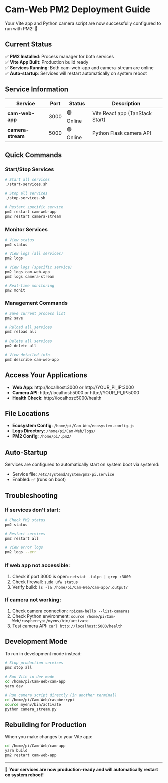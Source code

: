 # Cam-Web PM2 Deployment Guide

Your Vite app and Python camera script are now successfully configured to run with PM2! 🎉

## Current Status

✅ **PM2 Installed**: Process manager for both services  
✅ **Vite App Built**: Production build ready  
✅ **Services Running**: Both cam-web-app and camera-stream are online  
✅ **Auto-startup**: Services will restart automatically on system reboot  

## Service Information

| Service | Port | Status | Description |
|---------|------|--------|-------------|
| **cam-web-app** | 3000 | 🟢 Online | Vite React app (TanStack Start) |
| **camera-stream** | 5000 | 🟢 Online | Python Flask camera API |

## Quick Commands

### Start/Stop Services
```bash
# Start all services
./start-services.sh

# Stop all services  
./stop-services.sh

# Restart specific service
pm2 restart cam-web-app
pm2 restart camera-stream
```

### Monitor Services
```bash
# View status
pm2 status

# View logs (all services)
pm2 logs

# View logs (specific service)
pm2 logs cam-web-app
pm2 logs camera-stream

# Real-time monitoring
pm2 monit
```

### Management Commands
```bash
# Save current process list
pm2 save

# Reload all services
pm2 reload all

# Delete all services
pm2 delete all

# View detailed info
pm2 describe cam-web-app
```

## Access Your Applications

- **Web App**: http://localhost:3000 or http://YOUR_PI_IP:3000
- **Camera API**: http://localhost:5000 or http://YOUR_PI_IP:5000
- **Health Check**: http://localhost:5000/health

## File Locations

- **Ecosystem Config**: `/home/pi/Cam-Web/ecosystem.config.js`
- **Logs Directory**: `/home/pi/Cam-Web/logs/`
- **PM2 Config**: `/home/pi/.pm2/`

## Auto-Startup

Services are configured to automatically start on system boot via systemd:
- Service file: `/etc/systemd/system/pm2-pi.service`
- Enabled: ✅ (runs on boot)

## Troubleshooting

### If services don't start:
```bash
# Check PM2 status
pm2 status

# Restart services
pm2 restart all

# View error logs
pm2 logs --err
```

### If web app not accessible:
1. Check if port 3000 is open: `netstat -tulpn | grep :3000`
2. Check firewall: `sudo ufw status`
3. Verify build: `ls -la /home/pi/Cam-Web/cam-app/.output/`

### If camera not working:
1. Check camera connection: `rpicam-hello --list-cameras`
2. Check Python environment: `source /home/pi/Cam-Web/raspberrypi/myenv/bin/activate`
3. Test camera API: `curl http://localhost:5000/health`

## Development Mode

To run in development mode instead:
```bash
# Stop production services
pm2 stop all

# Run Vite in dev mode
cd /home/pi/Cam-Web/cam-app
yarn dev

# Run camera script directly (in another terminal)
cd /home/pi/Cam-Web/raspberrypi
source myenv/bin/activate
python camera_stream.py
```

## Rebuilding for Production

When you make changes to your Vite app:
```bash
cd /home/pi/Cam-Web/cam-app
yarn build
pm2 restart cam-web-app
```

---

🎯 **Your services are now production-ready and will automatically restart on system reboot!**
